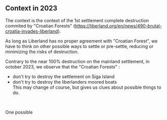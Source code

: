 
Context in 2023
---------------
The context is the context of the 1st settlement complete destruction commited by "Croatian Forests" 
(https://liberland.org/en/news/490-brutal-croatia-invades-liberland).

As long as Liberland has no proper agreement with "Croatian Forest", we have to think on other possible ways to settle or pre-settle,
reducing or minimizing the risks of destruction.

Contrary to the near 100% destruction on the mainland settlement, in october 2023, we observe that the "Croatian Forests" :
* don't try to destroy the settlement on Siga Island
* don't try to destroy the liberlanders moored boats  
This may change of course, but gives us clues about possible things to do.
<br>


One possible 




